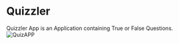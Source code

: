 
# Quizzler 
Quizzler App is an Application containing True or False Questions.
![QuizAPP](https://user-images.githubusercontent.com/81625175/189654494-5b58ff17-33c4-4b5d-becf-2783a4dd23b2.gif)


